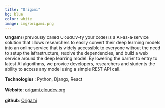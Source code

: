 ```yaml
---
title: "Origami"
bg: blue
color: white
image: img/origami.png
---
```

**Origami** (previously called CloudCV-fy your code) is a AI-as-a-service solution that allows researchers to easily convert their deep learning models into an online service that is widely accessible to everyone without the need to setup the infrastructure, resolve the dependencies, and build a web service around the deep learning model. By lowering the barrier to entry to latest AI algorithms, we provide developers, researchers and students the ability to access any model using a simple REST API call.
<br><br/>
**Technologies** : Python, Django, React
<br><br/>
**Website**: [origami.cloudcv.org](https://origami.cloudcv.org)
<br><br/>
**github**: [Origami](https://github.com/Cloud-CV/Origami)